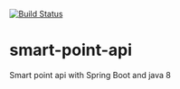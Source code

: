[![Build Status](https://travis-ci.org/brunocrodriguessouza/smart-point-api.svg?branch=master)](https://travis-ci.org/brunocrodriguessouza/smart-point-api)
# smart-point-api
Smart point api with Spring Boot and java 8

